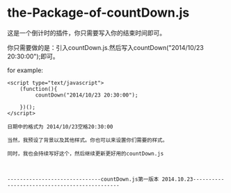 the-Package-of-countDown.js
===========================

这是一个倒计时的插件，你只需要写入你的结束时间即可。

你只需要做的是：引入countDown.js.然后写入countDown("2014/10/23 20:30:00");即可。

for example:
<script type="text/javascript" src="countDown.js"></script>	
	<script type="text/javascript">
		(function(){
	         countDown("2014/10/23 20:30:00");
	        
		})();
	</script>
	
	日期中的格式为 2014/10/23空格20:30:00
	
	当然，我预设了背景以及其他样式。你也可以来设置你们需要的样式。
	
	同时，我也会持续写好这个，然后继续更新更好用的countDown.js
	
	
	
	------------------------------countDown.js第一版本 2014.10.23----------------------------------------------
	
	
